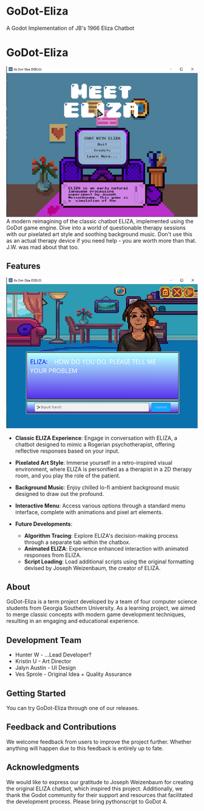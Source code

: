 # GoDot-Eliza
 A Godot Implementation of JB's 1966 Eliza Chatbot

# GoDot-Eliza
![preview1.png](preview1.png)
A modern reimagining of the classic chatbot ELIZA, implemented using the GoDot game engine. Dive into a world of questionable therapy sessions with our pixelated art style and soothing background music. Don't use this as an actual therapy device if you need help - you are worth more than that. J.W. was mad about that too.

## Features
![preview2.png](preview2.png)
- **Classic ELIZA Experience**: Engage in conversation with ELIZA, a chatbot designed to mimic a Rogerian psychotherapist, offering reflective responses based on your input.
  
- **Pixelated Art Style**: Immerse yourself in a retro-inspired visual environment, where ELIZA is personified as a therapist in a 2D therapy room, and you play the role of the patient.

- **Background Music**: Enjoy chilled lo-fi ambient background music designed to draw out the profound.

- **Interactive Menu**: Access various options through a standard menu interface, complete with animations and pixel art elements.

- **Future Developments**:
  - **Algorithm Tracing**: Explore ELIZA's decision-making process through a separate tab within the chatbox.
  - **Animated ELIZA**: Experience enhanced interaction with animated responses from ELIZA.
  - **Script Loading**: Load additional scripts using the original formatting devised by Joseph Weizenbaum, the creator of ELIZA.

## About

GoDot-Eliza is a term project developed by a team of four computer science students from Georgia Southern University. As a learning project, we aimed to merge classic concepts with modern game development techniques, resulting in an engaging and educational experience.

## Development Team

- Hunter W - ...Lead Developer?
- Kristin U - Art Director
- Jalyn Austin - UI Design
- Ves Sprole - Original Idea + Quality Assurance

## Getting Started

You can try GoDot-Eliza through one of our releases.

## Feedback and Contributions

We welcome feedback from users to improve the project further. Whether anything will happen due to this feedback is entirely up to fate.

## Acknowledgments

We would like to express our gratitude to Joseph Weizenbaum for creating the original ELIZA chatbot, which inspired this project. Additionally, we thank the Godot community for their support and resources that facilitated the development process. Please bring pythonscript to GoDot 4.



